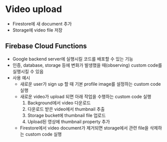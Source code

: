 # Video upload

- Firestore에 새 document 추가
- Storage에 video file 저장

## Firebase Cloud Functions

- Google backend server에 실행시킬 코드를 배포할 수 있는 기능
- 인증, database, storage 등에 변화가 발생했을 때(observing) custom code를 실행시킬 수 있음
- 사용 예시
  - 새로운 user가 sign up 할 때 기본 profile image를 설정하는 custom code 실행
  - 새로운 video가 upload 되면 아래 작업을 수행하는 custom code 실행
    1. Background에서 video 다운로드
    2. 다운로드 받은 video에서 thumbnail 추출
    3. Storage bucket에 thumbnail file 업로드
    4. Upload된 영상에 thumbnail property 추가
  - Firestore에서 video document가 제거되면 storage에서 관련 file을 삭제하는 custom code 실행

